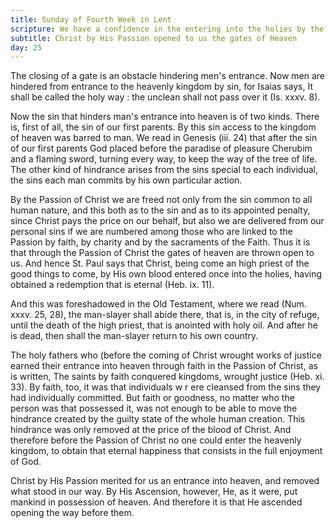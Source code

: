 ```yaml
---
title: Sunday of Fourth Week in Lent
scripture: We have a confidence in the entering into the holies by the blood of Christ.--Heb. x. 19.
subtitle: Christ by His Passion opened to us the gates of Heaven
day: 25
---
```


The closing of a gate is an obstacle hindering men's entrance. Now men are hindered from entrance to the heavenly kingdom by sin, for Isaias says, It shall be called the holy way : the unclean shall not pass over it (Is. xxxv. 8).

Now the sin that hinders man's entrance into heaven is of two kinds. There is, first of all, the sin of our first parents. By this sin access to the kingdom of heaven was barred to man. We read in Genesis (iii. 24) that after the sin of our first parents God placed before the paradise of pleasure Cherubim and a flaming sword, turning every way, to keep the way of the tree of life. The other kind of hindrance arises from the sins special to each individual, the sins each man commits by his own particular action.

By the Passion of Christ we are freed not only from the sin common to all human nature, and this both as to the sin and as to its appointed penalty, since Christ pays the price on our behalf, but also we are delivered from our personal sins if we are numbered among those who are linked to the Passion by faith, by charity and by the sacraments of the Faith. Thus it is that through the Passion of Christ the gates of heaven are thrown open to us. And hence St. Paul says that Christ, being come an high priest of the good things to come, by His own blood entered once into the holies, having obtained a redemption that is eternal (Heb. ix. 11).

And this was foreshadowed in the Old Testament, where we read (Num. xxxv. 25, 28), the man-slayer shall abide there, that is, in the city of refuge, until the death of the high priest, that is anointed with holy oil. And after he is dead, then shall the man-slayer return to his own country.

The holy fathers who (before the coming of Christ wrought works of justice earned their entrance into heaven through faith in the Passion of Christ, as is written, The saints by faith conquered kingdoms, wrought justice (Heb. xi. 33). By faith, too, it was that individuals w r ere cleansed from the sins they had individually committed. But faith or goodness, no matter who the person was that possessed it, was not enough to be able to move the hindrance created by the guilty state of the whole human creation. This hindrance was only removed at the price of the blood of Christ. And therefore before the Passion of Christ no one could enter the heavenly kingdom, to obtain that eternal happiness that consists in the full enjoyment of God.

Christ by His Passion merited for us an entrance into heaven, and removed what stood in our way. By His Ascension, however, He, as it were, put mankind in possession of heaven. And therefore it is that He ascended opening the way before them.
